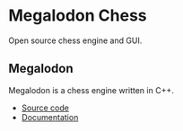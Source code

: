 # Megalodon Chess

Open source chess engine and GUI.

## Megalodon

Megalodon is a chess engine written in C++.

* [Source code][megalodon]
* [Documentation][megalodon-docs]

[megalodon]: https://github.com/megalodon-chess/megalodon
[megalodon-docs]: https://megalodon-chess.github.io/megalodon
